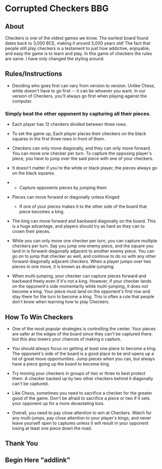 # Corrupted Checkers BBG

## About
Checkers is one of the oldest games we know. The earliest board found dates back to 3,000 BCE, making it around 5,000 years old! The fact that people still play checkers is a testament to just how addictive, enjoyable, and easy the game is to learn and play. In this game of checkers the rules are same. I have only changed the styling around.  

## Rules/Instructions  

- Deciding who goes first can vary from version to version. Unlike Chess, white doesn't have to go first -- it can be whoever you want. In our version of Checkers, you'll always go first when playing against the computer.

### Simply beat the other opponent by capturing all their pieces.

-  Each player has 12 checkers divided between three rows.  
  
-  To set the game up, Each player places their checkers on the black squares in the first three rows in   front of them. 
  
-  Checkers can only move diagonally, and they can only move forward. You can move one checker per turn. To capture the opposing player's piece, you have to jump over the said piece with one of your checkers.
  
- It doesn't matter if you're the white or black player, the pieces always go on the black squares.
  
- - Capture opponents pieces by jumping them
  
- Pieces can move forward or diagonally unless Kinged
  - If one of your pieces makes it to the other side of the board that piece becomes a king.

- The king can move forward and backward diagonally on the board. This is a huge advantage, and players should try as hard as they can to crown their pieces.
  
- While you can only move one checker per turn, you can capture multiple checkers per turn. Say you jump one enemy piece, and the square you land in is forward-diagonally adjacent to another enemy piece. You can go on to jump that checker as well, and continue to do so with any other forward-diagonally adjacent checkers. When a player jumps over two pieces in one move, it is known as double-jumping.

- When multi-jumping, your checker can capture pieces forward and backward freely even if it's not a king. However, if your checker lands on the opponent's side momentarily while multi-jumping, it does not become a king. Your piece must land on the opponent's first row and stay there for the turn to become a king. This is often a rule that people don't know when learning how to play Checkers.

## How To Win Checkers

- One of the most popular strategies is controlling the center. Your pieces are safer at the edges of the board since they can't be captured there, but this also lowers your chances of making a capture.

- You should always focus on getting at least one piece to become a king. The opponent's side of the board is a good place to be and opens up a lot of great move opportunities. Jump pieces when you can, but always have a piece going up the board to become king.

- Try moving your checkers in groups of two or three to best protect them. A checker backed up by two other checkers behind it diagonally can't be captured.

- Like Chess, sometimes you need to sacrifice a checker for the greater good of the game. Don't be afraid to sacrifice a piece or two if it sets your opponent up for a more devastating loss.

- Overall, you need to pay close attention to win at Checkers. Watch for any multi-jumps, pay close attention to your player's kings, and never leave yourself open to captures unless it will result in your opponent losing at least one piece down the road.

## Thank You

## Begin Here "addlink"

